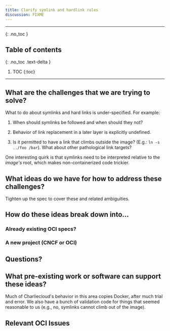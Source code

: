 ```yaml
---
title: Clarify symlink and hardlink rules
discussion: FIXME
---
```


---

{: .no_toc }

## Table of contents
{: .no_toc .text-delta }

1. TOC
{:toc}

---

## What are the challenges that we are trying to solve?

What to do about symlinks and hard links is under-specified. For example:

  1. When should symlinks be followed and when should they not?

  1. Behavior of link replacement in a later layer is explicitly undefined.

  1. Is it permitted to have a link that climbs outside the image? (E.g.: `ln
     -s ../foo /bar`). What about other pathological link targets?

One interesting quirk is that symlinks need to be interpreted relative to the
*image's* root, which makes non-containerized code trickier.

## What ideas do we have for how to address these challenges?

Tighten up the spec to cover these and related ambiguities.


## How do these ideas break down into...

### Already existing OCI specs?


### A new project (CNCF or OCI)


## Questions?


## What pre-existing work or software can support these ideas?

Much of Charliecloud's behavior in this area copies Docker, after much trial
and error. We also have a bunch of validation code for things that seemed
reasonable to us (e.g., no, symlinks cannot climb out of the image).


## Relevant OCI Issues

